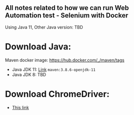 ## All notes related to how we can run Web Automation test - Selenium with Docker
Using Java 11, Other Java version: TBD

# Download Java:
Maven docker image: https://hub.docker.com/_/maven/tags
- Java JDK 11: [Link](https://hub.docker.com/layers/library/maven/3.8.6-openjdk-11/images/sha256-37a94a4fe3b52627748d66c095d013a17d67478bc0594236eca55c8aef33ddaa?context=explore)
`maven:3.8.6-openjdk-11`
- Java JDK 8: TBD


# Download ChromeDriver: 

- [This link](https://chromedriver.chromium.org/downloads)